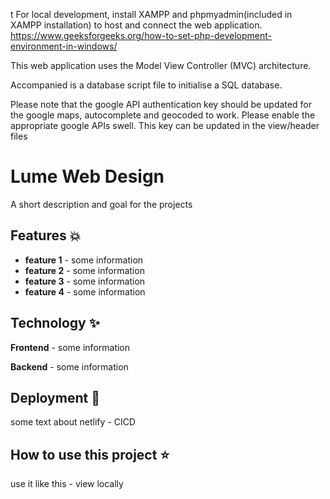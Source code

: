 t For local development, install XAMPP and phpmyadmin(included in XAMPP installation) to 
host and connect the web application.
https://www.geeksforgeeks.org/how-to-set-php-development-environment-in-windows/

This web application uses the Model View Controller (MVC) architecture.

Accompanied is a database script file to initialise a SQL database.

Please note that the google API authentication key should be updated for the google maps, autocomplete and geocoded to work. Please enable the appropriate google APIs swell. This key can be updated in the view/header files

# Lume Web Design 
A short description and goal for the projects

## Features 💥
- **feature 1** - some information
- **feature 2** - some information
- **feature 3** - some information
- **feature 4** - some information

## Technology ✨ 
**Frontend** - some information

**Backend** - some information

## Deployment 💫
some text about netlify - CICD

## How to use this project ⭐
use it like this - view locally


